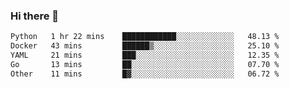 ### Hi there 👋

<!--START_SECTION:waka-->

```txt
Python   1 hr 22 mins    ████████████░░░░░░░░░░░░░   48.13 %
Docker   43 mins         ██████▒░░░░░░░░░░░░░░░░░░   25.10 %
YAML     21 mins         ███░░░░░░░░░░░░░░░░░░░░░░   12.35 %
Go       13 mins         ██░░░░░░░░░░░░░░░░░░░░░░░   07.70 %
Other    11 mins         █▓░░░░░░░░░░░░░░░░░░░░░░░   06.72 %
```

<!--END_SECTION:waka-->

<!--
**jerry-shao/jerry-shao** is a ✨ _special_ ✨ repository because its `README.md` (this file) appears on your GitHub profile.

Here are some ideas to get you started:

- 🔭 I’m currently working on ...
- 🌱 I’m currently learning ...
- 👯 I’m looking to collaborate on ...
- 🤔 I’m looking for help with ...
- 💬 Ask me about ...
- 📫 How to reach me: ...
- 😄 Pronouns: ...
- ⚡ Fun fact: ...
-->
